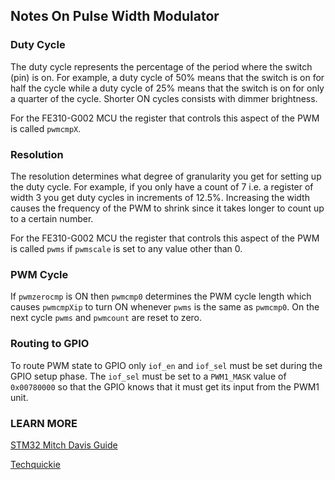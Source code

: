 ## Notes On Pulse Width Modulator

### Duty Cycle
The duty cycle represents the percentage of the period where the switch (pin) is on.
For example, a duty cycle of 50% means that the switch is on for half the cycle while
a duty cycle of 25% means that the switch is on for only a quarter of the cycle.
Shorter ON cycles consists with dimmer brightness.

For the FE310-G002 MCU the register that controls this aspect of the PWM is called
`pwmcmpX`.

### Resolution
The resolution determines what degree of granularity you get for setting up the
duty cycle. For example, if you only have a count of 7 i.e. a register of width 3 
you get duty cycles in increments of 12.5%. Increasing the width causes the frequency
of the PWM to shrink since it takes longer to count up to a certain number.

For the FE310-G002 MCU the register that controls this aspect of the PWM is called
`pwms` if `pwmscale` is set to any value other than 0.  

### PWM Cycle
If `pwmzerocmp` is ON then `pwmcmp0` determines the PWM cycle length which causes
`pwmcmpXip` to turn ON whenever `pwms` is the same as `pwmcmp0`. On the next
cycle `pwms` and `pwmcount` are reset to zero.

### Routing to GPIO
To route PWM state to GPIO only `iof_en` and `iof_sel` must be set during the GPIO setup phase.
The `iof_sel` must be set to a `PWM1_MASK` value of `0x00780000` so that the
GPIO knows that it must get its input from the PWM1 unit.


### LEARN MORE

[STM32 Mitch Davis Guide](https://www.youtube.com/watch?v=AjN58ceQaF4&list=PLNyfXcjhOAwO5HNTKpZPsqBhelLF2rWQx&index=3)

[Techquickie](https://www.youtube.com/watch?v=ISzRh5eN_Pg)

